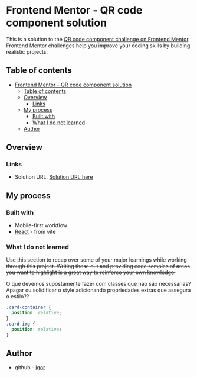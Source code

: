 # Frontend Mentor - QR code component solution

This is a solution to the [QR code component challenge on Frontend Mentor](https://www.frontendmentor.io/challenges/qr-code-component-iux_sIO_H). Frontend Mentor challenges help you improve your coding skills by building realistic projects.

## Table of contents

- [Frontend Mentor - QR code component solution](#frontend-mentor---qr-code-component-solution)
  - [Table of contents](#table-of-contents)
  - [Overview](#overview)
    - [Links](#links)
  - [My process](#my-process)
    - [Built with](#built-with)
    - [What I do not learned](#what-i-do-not-learned)
  - [Author](#author)

## Overview

### Links

- Solution URL: [Solution URL here](https://frontendmentor-challenges-sepia.vercel.app)

## My process

### Built with

- Mobile-first workflow
- [React](https://vitejs.dev/guide/) - from vite

### What I do not learned

~~Use this section to recap over some of your major learnings while working through this project. Writing these out and providing code samples of areas you want to highlight is a great way to reinforce your own knowledge.~~

O que devemos supostamente fazer com classes que não são necessárias? Apagar ou solidificar o style adicionando propriedades extras que assegura o estilo??

```css
.card-container {
  position: relative;
}
.card-img {
  position: relative;
}
```

## Author

- github - [igor](https://github.com/igoruriel)
